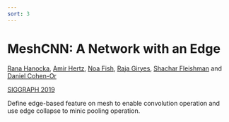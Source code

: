 ```yaml
---
sort: 3
---
```


# MeshCNN: A Network with an Edge

[Rana Hanocka](https://www.cs.tau.ac.il/~hanocka/), [Amir Hertz](http://pxcm.org/), [Noa Fish](https://www.cs.tau.ac.il/~noafish/), [Raja Giryes](http://web.eng.tau.ac.il/~raja), [Shachar Fleishman](https://scholar.google.co.il/citations?user=nEpKS-8AAAAJ&hl=en) and [Daniel Cohen-Or](https://www.cs.tau.ac.il/~dcor/)

[SIGGRAPH 2019](https://ranahanocka.github.io/MeshCNN/) 

Define edge-based feature on mesh to enable convolution operation and use edge collapse to minic pooling operation.

